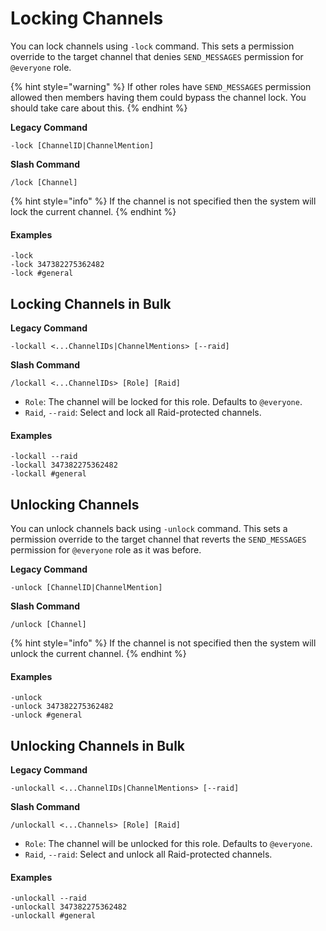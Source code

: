 # Locking Channels

You can lock channels using `-lock` command. This sets a permission override to the target channel that denies `SEND_MESSAGES` permission for `@everyone` role.

{% hint style="warning" %}
If other roles have `SEND_MESSAGES` permission allowed then members having them could bypass the channel lock. You should take care about this.
{% endhint %}

**Legacy Command**

```
-lock [ChannelID|ChannelMention]
```

**Slash Command**

```
/lock [Channel]
```

{% hint style="info" %}
If the channel is not specified then the system will lock the current channel.
{% endhint %}

#### Examples

```
-lock
-lock 347382275362482
-lock #general
```

## Locking Channels in Bulk

**Legacy Command**

```
-lockall <...ChannelIDs|ChannelMentions> [--raid]
```

**Slash Command**

```
/lockall <...ChannelIDs> [Role] [Raid]
```

* `Role`: The channel will be locked for this role. Defaults to `@everyone`.
* `Raid`, `--raid`: Select and lock all Raid-protected channels.

#### Examples

```
-lockall --raid
-lockall 347382275362482
-lockall #general
```

## Unlocking Channels

You can unlock channels back using `-unlock` command. This sets a permission override to the target channel that reverts the `SEND_MESSAGES` permission for `@everyone` role as it was before.

**Legacy Command**

```
-unlock [ChannelID|ChannelMention]
```

**Slash Command**

```
/unlock [Channel]
```

{% hint style="info" %}
If the channel is not specified then the system will unlock the current channel.
{% endhint %}

#### Examples

```
-unlock
-unlock 347382275362482
-unlock #general
```

## Unlocking Channels in Bulk

**Legacy Command**

```
-unlockall <...ChannelIDs|ChannelMentions> [--raid]
```

**Slash Command**

```
/unlockall <...Channels> [Role] [Raid]
```

* `Role`: The channel will be unlocked for this role. Defaults to `@everyone`.
* `Raid`, `--raid`: Select and unlock all Raid-protected channels.

#### Examples

```
-unlockall --raid
-unlockall 347382275362482
-unlockall #general
```
